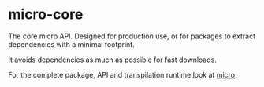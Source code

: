 # micro-core

The core micro API. Designed for production use, or for packages to
extract dependencies with a minimal footprint.

It avoids dependencies as much as possible for fast downloads.

For the complete package, API and transpilation runtime look at
[micro](https://github.com/zeit/micro).
